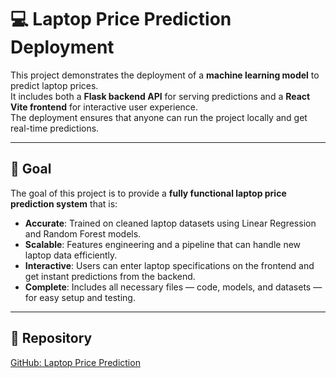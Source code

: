 # 💻 Laptop Price Prediction Deployment

This project demonstrates the deployment of a **machine learning model** to predict laptop prices.  
It includes both a **Flask backend API** for serving predictions and a **React Vite frontend** for interactive user experience.  
The deployment ensures that anyone can run the project locally and get real-time predictions.

---

## 🎯 Goal

The goal of this project is to provide a **fully functional laptop price prediction system** that is:  
- **Accurate**: Trained on cleaned laptop datasets using Linear Regression and Random Forest models.  
- **Scalable**: Features engineering and a pipeline that can handle new laptop data efficiently.  
- **Interactive**: Users can enter laptop specifications on the frontend and get instant predictions from the backend.  
- **Complete**: Includes all necessary files — code, models, and datasets — for easy setup and testing.

---

## 🔗 Repository

[GitHub: Laptop Price Prediction](https://github.com/khadracajeb/laptop_price_prediction)
